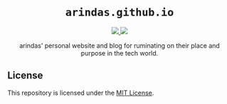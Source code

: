 <p align="center">
<h1 align="center"><code>arindas.github.io</code></h1>
</p>

<p align="center">
<a href="https://github.com/arindas/arindas.github.io/actions/workflows/zola-deploy.yml">
<img src="https://github.com/arindas/arindas.github.io/actions/workflows/zola-deploy.yml/badge.svg"/>
</a>
<a href="https://github.com/arindas/arindas.github.io/actions/workflows/pages/pages-build-deployment">
<img src="https://github.com/arindas/arindas.github.io/actions/workflows/pages/pages-build-deployment/badge.svg" />
</a>
</p>

<p align="center">
  arindas' personal website and blog for ruminating on their place and purpose in the tech world.
</p>

## License
This repository is licensed under the [MIT License](./LICENSE).
